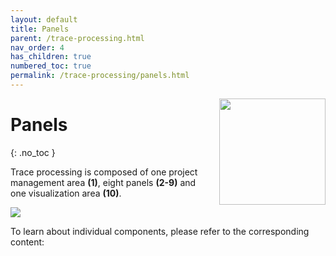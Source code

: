 ```yaml
---
layout: default
title: Panels
parent: /trace-processing.html
nav_order: 4
has_children: true
numbered_toc: true
permalink: /trace-processing/panels.html
---
```


<img src="../assets/images/logos/logo-trace-processing_400px.png" width="170" style="float:right; margin-left: 15px; margin-bottom: 15px;"/>

# Panels
{: .no_toc }

Trace processing is composed of one project management area **(1)**, eight panels **(2-9)** and one visualization area **(10)**.

<a class="plain" href="../assets/images/gui/panel-trace-processing.png"><img src="../assets/images/gui/panel-trace-processing.png" /></a>

To learn about individual components, please refer to the corresponding content: